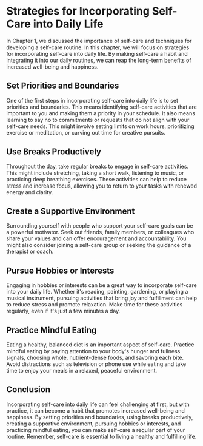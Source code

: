 Strategies for Incorporating Self-Care into Daily Life
=================================================================================================

In Chapter 1, we discussed the importance of self-care and techniques for developing a self-care routine. In this chapter, we will focus on strategies for incorporating self-care into daily life. By making self-care a habit and integrating it into our daily routines, we can reap the long-term benefits of increased well-being and happiness.

Set Priorities and Boundaries
-----------------------------

One of the first steps in incorporating self-care into daily life is to set priorities and boundaries. This means identifying self-care activities that are important to you and making them a priority in your schedule. It also means learning to say no to commitments or requests that do not align with your self-care needs. This might involve setting limits on work hours, prioritizing exercise or meditation, or carving out time for creative pursuits.

Use Breaks Productively
-----------------------

Throughout the day, take regular breaks to engage in self-care activities. This might include stretching, taking a short walk, listening to music, or practicing deep breathing exercises. These activities can help to reduce stress and increase focus, allowing you to return to your tasks with renewed energy and clarity.

Create a Supportive Environment
-------------------------------

Surrounding yourself with people who support your self-care goals can be a powerful motivator. Seek out friends, family members, or colleagues who share your values and can offer encouragement and accountability. You might also consider joining a self-care group or seeking the guidance of a therapist or coach.

Pursue Hobbies or Interests
---------------------------

Engaging in hobbies or interests can be a great way to incorporate self-care into your daily life. Whether it's reading, painting, gardening, or playing a musical instrument, pursuing activities that bring joy and fulfillment can help to reduce stress and promote relaxation. Make time for these activities regularly, even if it's just a few minutes a day.

Practice Mindful Eating
-----------------------

Eating a healthy, balanced diet is an important aspect of self-care. Practice mindful eating by paying attention to your body's hunger and fullness signals, choosing whole, nutrient-dense foods, and savoring each bite. Avoid distractions such as television or phone use while eating and take time to enjoy your meals in a relaxed, peaceful environment.

Conclusion
----------

Incorporating self-care into daily life can feel challenging at first, but with practice, it can become a habit that promotes increased well-being and happiness. By setting priorities and boundaries, using breaks productively, creating a supportive environment, pursuing hobbies or interests, and practicing mindful eating, you can make self-care a regular part of your routine. Remember, self-care is essential to living a healthy and fulfilling life.
